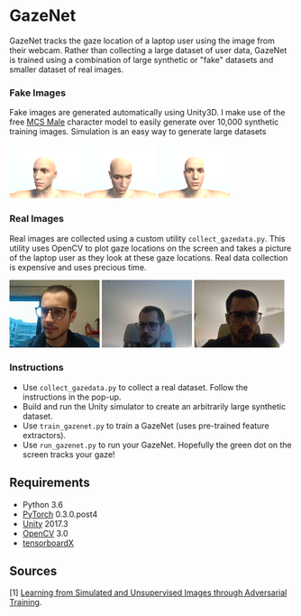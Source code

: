 # GazeNet

GazeNet tracks the gaze location of a laptop user using the image from their webcam.
Rather than collecting a large dataset of user data, GazeNet is trained using a combination of large synthetic
or "fake" datasets and smaller dataset of real images.
 
### Fake Images

Fake images are generated automatically using Unity3D. I make use of the free 
[MCS Male](https://assetstore.unity.com/packages/3d/characters/humanoids/mcs-male-45805) character
 model to easily generate over 10,000 synthetic training images. Simulation is an easy way to generate
 large datasets
 
 ![alt text](docs/synth1.png)
 ![alt text](docs/synth2.png)
 ![alt text](docs/synth3.png)
   
### Real Images

Real images are collected using a custom utility `collect_gazedata.py`. This utility uses OpenCV to plot
gaze locations on the screen and takes a picture of the laptop user as they look at these gaze locations.
Real data collection is expensive and uses precious time.
 
 ![alt text](docs/real1.png)
 ![alt text](docs/real2.png)
 ![alt text](docs/real3.png)
 
### Instructions

- Use `collect_gazedata.py` to collect a real dataset. Follow the instructions in the pop-up.
- Build and run the Unity simulator to create an arbitrarily large synthetic dataset.
- Use `train_gazenet.py` to train a GazeNet (uses pre-trained feature extractors).
- Use `run_gazenet.py` to run your GazeNet. Hopefully the green dot on the screen tracks your gaze!
 
## Requirements

- Python 3.6
- [PyTorch](http://pytorch.org/) 0.3.0.post4
- [Unity](https://unity3d.com/) 2017.3
- [OpenCV](https://opencv.org/opencv-3-3.html) 3.0
- [tensorboardX](https://github.com/lanpa/tensorboard-pytorch/tree/master/tensorboardX)

## Sources

[1] [Learning from Simulated and Unsupervised Images through Adversarial Training](https://arxiv.org/abs/1612.07828).

